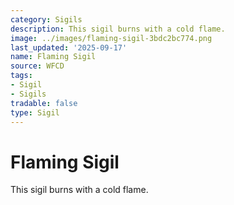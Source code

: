 ```yaml
---
category: Sigils
description: This sigil burns with a cold flame.
image: ../images/flaming-sigil-3bdc2bc774.png
last_updated: '2025-09-17'
name: Flaming Sigil
source: WFCD
tags:
- Sigil
- Sigils
tradable: false
type: Sigil
---
```


# Flaming Sigil

This sigil burns with a cold flame.

